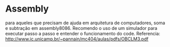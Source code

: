 # Assembly
para aqueles que precisam de ajuda em arquitetura de computadores, soma e subtração em assembly8086. Recomendo o uso de um simulador para executar passo a passo e entender o funcionamento do code.
Referencia:
http://www.ic.unicamp.br/~pannain/mc404/aulas/pdfs/OBCLM3.pdf

